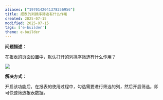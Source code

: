 ```yaml
---
aliases: ["1970142041378356956"]
title: 报表的列排序筛选有什么作用
created: 2025-07-15
modified: 2025-07-15
tags: ['e-builder']
theme: e-builder
---
```


**问题描述：**

在报表的页面设置中，默认打开的列排序筛选有什么作用？

![](https://myhelpdoc.oss-cn-heyuan.aliyuncs.com/mdimages/9e04b337bdf8efe9ceb7e741073d4111.jpg)

**解决方式：**

开启该功能后，在报表的使用过程中，勾选需要进行筛选的列，然后开启筛选，即可快速筛选报表数据。

